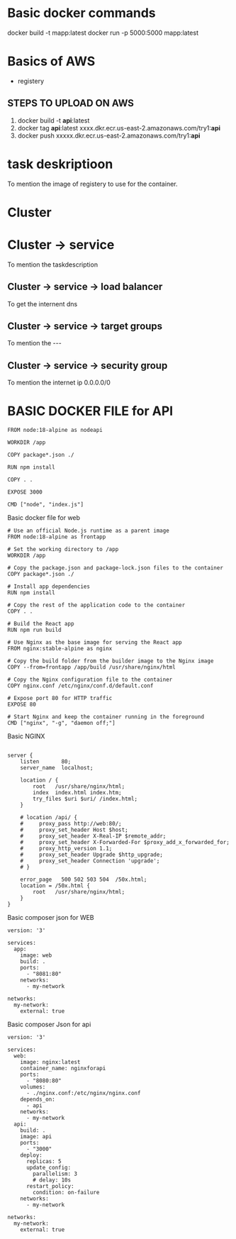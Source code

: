 # Basic docker commands
docker build -t mapp:latest
docker run -p 5000:5000 mapp:latest

# Basics of AWS
* registery 
## STEPS TO UPLOAD ON AWS
1. docker build -t <b>api</b>:latest
2. docker tag <b>api</b>:latest xxxx.dkr.ecr.us-east-2.amazonaws.com/try1:<b>api</b>
3. docker push xxxxx.dkr.ecr.us-east-2.amazonaws.com/try1:<b>api</b>

# task deskriptioon
To mention the image of registery to use for the container.

# Cluster
# Cluster -> service
To mention the taskdescription
## Cluster -> service -> load balancer
To get the internent dns
## Cluster -> service -> target groups
To mention the ---
## Cluster -> service -> security group
To mention the internet ip 0.0.0.0/0


# BASIC DOCKER FILE for API
```
FROM node:18-alpine as nodeapi

WORKDIR /app

COPY package*.json ./

RUN npm install

COPY . .

EXPOSE 3000

CMD ["node", "index.js"]
```

Basic docker file for web
```
# Use an official Node.js runtime as a parent image
FROM node:18-alpine as frontapp

# Set the working directory to /app
WORKDIR /app

# Copy the package.json and package-lock.json files to the container
COPY package*.json ./

# Install app dependencies
RUN npm install

# Copy the rest of the application code to the container
COPY . .

# Build the React app
RUN npm run build

# Use Nginx as the base image for serving the React app
FROM nginx:stable-alpine as nginx

# Copy the build folder from the builder image to the Nginx image
COPY --from=frontapp /app/build /usr/share/nginx/html

# Copy the Nginx configuration file to the container
COPY nginx.conf /etc/nginx/conf.d/default.conf

# Expose port 80 for HTTP traffic
EXPOSE 80

# Start Nginx and keep the container running in the foreground
CMD ["nginx", "-g", "daemon off;"]
```

Basic NGINX
```

server {
    listen       80;
    server_name  localhost;

    location / {
        root   /usr/share/nginx/html;
        index  index.html index.htm;
        try_files $uri $uri/ /index.html;
    }

    # location /api/ {
    #     proxy_pass http://web:80/;
    #     proxy_set_header Host $host;
    #     proxy_set_header X-Real-IP $remote_addr;
    #     proxy_set_header X-Forwarded-For $proxy_add_x_forwarded_for;
    #     proxy_http_version 1.1;
    #     proxy_set_header Upgrade $http_upgrade;
    #     proxy_set_header Connection 'upgrade';
    # }

    error_page   500 502 503 504  /50x.html;
    location = /50x.html {
        root   /usr/share/nginx/html;
    }
}
```



Basic composer json for WEB
```
version: '3'

services:
  app:
    image: web
    build: .
    ports:
      - "8081:80"
    networks:
      - my-network

networks:
  my-network:
    external: true
```

Basic composer Json for api
```
version: '3'

services:
  web:
    image: nginx:latest
    container_name: nginxforapi
    ports:
      - "8080:80"
    volumes:
      - ./nginx.conf:/etc/nginx/nginx.conf
    depends_on:
      - api
    networks:
      - my-network
  api:
    build: .
    image: api
    ports:
      - "3000"
    deploy:
      replicas: 5
      update_config:
        parallelism: 3
        # delay: 10s
      restart_policy:
        condition: on-failure
    networks:
      - my-network

networks:
  my-network:
    external: true
```


